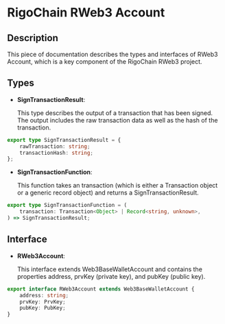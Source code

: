 # RigoChain RWeb3 Account


## Description

This piece of documentation describes the types and interfaces of RWeb3 Account, which is a key component of the RigoChain RWeb3 project. 

## Types

- **SignTransactionResult**:

    This type describes the output of a transaction that has been signed. The output includes the raw transaction data as well as the hash of the transaction.

```ts
export type SignTransactionResult = {
    rawTransaction: string;
    transactionHash: string;
};
```

- **SignTransactionFunction**:

    This function takes an transaction (which is either a Transaction object or a generic record object) and returns a SignTransactionResult.

```ts
export type SignTransactionFunction = (
    transaction: Transaction<Object> | Record<string, unknown>,
) => SignTransactionResult;
```

## Interface

- **RWeb3Account**: 

    This interface extends Web3BaseWalletAccount and contains the properties address, prvKey (private key), and pubKey (public key).

```ts
export interface RWeb3Account extends Web3BaseWalletAccount {
    address: string;
    prvKey: PrvKey;
    pubKey: PubKey;
}
```
